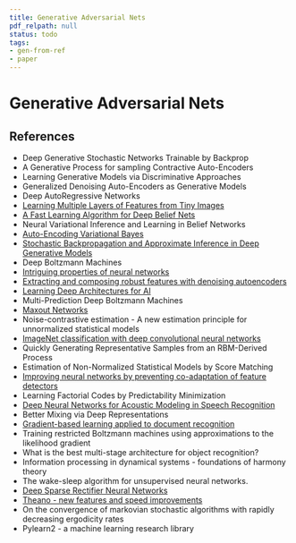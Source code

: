 ```yaml
---
title: Generative Adversarial Nets
pdf_relpath: null
status: todo
tags:
- gen-from-ref
- paper
---
```


# Generative Adversarial Nets

## References

- Deep Generative Stochastic Networks Trainable by Backprop
- A Generative Process for sampling Contractive Auto-Encoders
- Learning Generative Models via Discriminative Approaches
- Generalized Denoising Auto-Encoders as Generative Models
- Deep AutoRegressive Networks
- [Learning Multiple Layers of Features from Tiny Images](./learning-multiple-layers-of-features-from-tiny-images.md)
- [A Fast Learning Algorithm for Deep Belief Nets](./a-fast-learning-algorithm-for-deep-belief-nets.md)
- Neural Variational Inference and Learning in Belief Networks
- [Auto-Encoding Variational Bayes](./auto-encoding-variational-bayes.md)
- [Stochastic Backpropagation and Approximate Inference in Deep Generative Models](./stochastic-backpropagation-and-approximate-inference-in-deep-generative-models.md)
- Deep Boltzmann Machines
- [Intriguing properties of neural networks](./intriguing-properties-of-neural-networks.md)
- [Extracting and composing robust features with denoising autoencoders](./extracting-and-composing-robust-features-with-denoising-autoencoders.md)
- [Learning Deep Architectures for AI](./learning-deep-architectures-for-ai.md)
- Multi-Prediction Deep Boltzmann Machines
- [Maxout Networks](./maxout-networks.md)
- Noise-contrastive estimation - A new estimation principle for unnormalized statistical models
- [ImageNet classification with deep convolutional neural networks](./imagenet-classification-with-deep-convolutional-neural-networks.md)
- Quickly Generating Representative Samples from an RBM-Derived Process
- Estimation of Non-Normalized Statistical Models by Score Matching
- [Improving neural networks by preventing co-adaptation of feature detectors](./improving-neural-networks-by-preventing-co-adaptation-of-feature-detectors.md)
- Learning Factorial Codes by Predictability Minimization
- [Deep Neural Networks for Acoustic Modeling in Speech Recognition](./deep-neural-networks-for-acoustic-modeling-in-speech-recognition.md)
- Better Mixing via Deep Representations
- [Gradient-based learning applied to document recognition](./gradient-based-learning-applied-to-document-recognition.md)
- Training restricted Boltzmann machines using approximations to the likelihood gradient
- What is the best multi-stage architecture for object recognition?
- Information processing in dynamical systems - foundations of harmony theory
- The wake-sleep algorithm for unsupervised neural networks.
- [Deep Sparse Rectifier Neural Networks](./deep-sparse-rectifier-neural-networks.md)
- [Theano - new features and speed improvements](./theano-new-features-and-speed-improvements.md)
- On the convergence of markovian stochastic algorithms with rapidly decreasing ergodicity rates
- Pylearn2 - a machine learning research library
